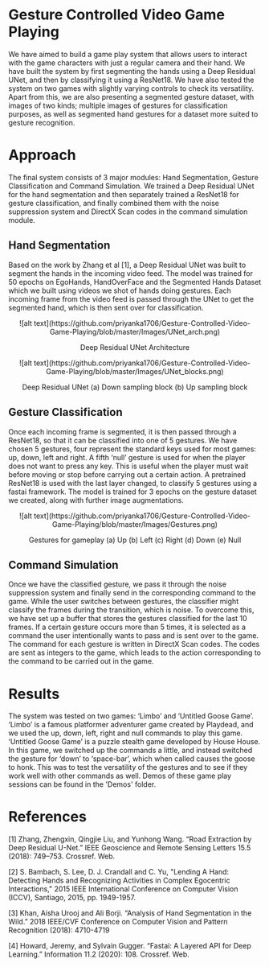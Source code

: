 # Gesture Controlled Video Game Playing
We have aimed to build a game play system that allows users to interact with the game characters with just a regular camera and their hand.
We have built the system by first segmenting the hands using a Deep Residual UNet, and then by classifying it using a ResNet18. We have also tested the system on two games with slightly varying controls to check its versatility.
Apart from this, we are also presenting a segmented gesture dataset, with images of two kinds; multiple images of gestures for classification purposes, as well as segmented hand gestures for a dataset more suited to gesture recognition.

# Approach
The final system consists of 3 major modules: Hand Segmentation, Gesture Classification and Command Simulation. We trained a Deep Residual UNet for the hand segmentation and then separately trained a ResNet18 for gesture classification, and finally combined them with the noise suppression system and DirectX Scan codes in the command simulation module.

## Hand Segmentation
Based on the work by Zhang et al [1], a Deep Residual UNet was built to segment the hands in the incoming video feed. The model was trained for 50 epochs on EgoHands, HandOverFace and the Segmented Hands Dataset which we built using videos we shot of hands doing gestures. Each incoming frame from the video feed is passed through the UNet to get the segmented hand, which is then sent over for classification.
<p align="center">
![alt text](https://github.com/priyanka1706/Gesture-Controlled-Video-Game-Playing/blob/master/Images/UNet_arch.png) </p>
<p align="center"> Deep Residual UNet Architecture </p>

<p align="center">
![alt text](https://github.com/priyanka1706/Gesture-Controlled-Video-Game-Playing/blob/master/Images/UNet_blocks.png) </p>
<p align="center"> Deep Residual UNet (a) Down sampling block (b) Up sampling block </p>

## Gesture Classification
Once each incoming frame is segmented, it is then passed through a ResNet18, so that it can be classified into one of 5 gestures. We have chosen 5 gestures, four represent the standard keys used for most games: up, down, left and right. A fifth ‘null’ gesture is used for when the player does not want to press any key. This is useful when the player must wait before moving or stop before carrying out a certain action. 
A pretrained ResNet18 is used with the last layer changed, to classify 5 gestures using a fastai framework. The model is trained for 3 epochs on the gesture dataset we created, along with further image augmentations. 

<p align="center">
![alt text](https://github.com/priyanka1706/Gesture-Controlled-Video-Game-Playing/blob/master/Images/Gestures.png) </p>
<p align="center"> Gestures for gameplay (a) Up (b) Left (c) Right (d) Down (e) Null </p>

## Command Simulation
Once we have the classified gesture, we pass it through the noise suppression system and finally send in the corresponding command to the game. While the user switches between gestures, the classifier might classify the frames during the transition, which is noise. To overcome this, we have set up a buffer that stores the gestures classified for the last 10 frames. If a certain gesture occurs more than 5 times, it is selected as a command the user intentionally wants to pass and is sent over to the game. 
The command for each gesture is written in DirectX Scan codes. The codes are sent as integers to the game, which leads to the action corresponding to the command to be carried out in the game. 

# Results
The system was tested on two games: ‘Limbo’ and ‘Untitled Goose Game’. ‘Limbo’ is a famous platformer adventurer game created by Playdead, and we used the up, down, left, right and null commands to play this game.
‘Untitled Goose Game’ is a puzzle stealth game developed by House House. In this game, we switched up the commands a little, and instead switched the gesture for ‘down’ to ‘space-bar’, which when called causes the goose to honk. This was to test the versatility of the gestures and to see if they work well with other commands as well.
Demos of these game play sessions can be found in the 'Demos' folder.

# References
[1] Zhang, Zhengxin, Qingjie Liu, and Yunhong Wang. “Road Extraction by Deep Residual U-Net.” IEEE Geoscience and Remote Sensing Letters 15.5 (2018): 749–753. Crossref. Web.

[2] S. Bambach, S. Lee, D. J. Crandall and C. Yu, "Lending A Hand: Detecting Hands and Recognizing Activities in Complex Egocentric Interactions," 2015 IEEE International Conference on Computer Vision (ICCV), Santiago, 2015, pp. 1949-1957.

[3] Khan, Aisha Urooj and Ali Borji. “Analysis of Hand Segmentation in the Wild.” 2018 IEEE/CVF Conference on Computer Vision and Pattern Recognition (2018): 4710-4719

[4] Howard, Jeremy, and Sylvain Gugger. “Fastai: A Layered API for Deep Learning.” Information 11.2 (2020): 108. Crossref. Web.
